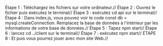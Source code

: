 Étape 1 : Téléchargez les fichiers sur votre ordinateur.//
Étape 2 : Ouvrez le fichier puis exécutez le terminal//
Étape 3 : exécutez cd api sur le terminal//
Étape 4 : Dans index.js, vous pouvez voir le code const db = mysql.createConnection. Remplacez la base de données à l'intérieur par les informations de votre base de données.//
Étape 5 : Tapez npm start//
Étape 6 : lancez cd ../client sur le terminal//
Étape 7 : exécutez npm start//
ÉTAPE 8 : Et puis vous pourrez jouer avec mon site Web.//
